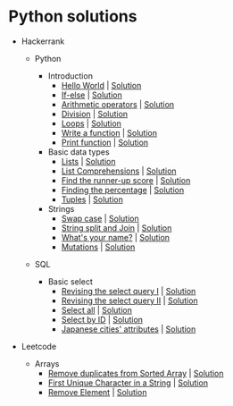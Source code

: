 # Python solutions

- Hackerrank
    - Python
        - Introduction
            - [Hello World](https://www.hackerrank.com/challenges/py-hello-world/problem?isFullScreen=true) | [Solution](hackerrank/python/introduction/hello_world.py)
            - [If-else](https://www.hackerrank.com/challenges/py-if-else/problem?isFullScreen=true) | [Solution](hackerrank/python/introduction/if_else.py)
            - [Arithmetic operators](https://www.hackerrank.com/challenges/python-arithmetic-operators/problem?isFullScreen=true) | [Solution](hackerrank/python/introduction/arithmetic_operators.py)
            - [Division](https://www.hackerrank.com/challenges/python-division/problem?isFullScreen=true) | [Solution](hackerrank/python/introduction/division.py)
            - [Loops](https://www.hackerrank.com/challenges/python-loops/problem?isFullScreen=true) | [Solution](hackerrank/python/introduction/loops.py)
            - [Write a function](https://www.hackerrank.com/challenges/write-a-function/problem?isFullScreen=true) | [Solution](hackerrank/python/introduction/function.py)
            - [Print function](https://www.hackerrank.com/challenges/python-print/problem?isFullScreen=true) | [Solution](hackerrank/python/introduction/print_function.py)
        - Basic data types
            - [Lists](https://www.hackerrank.com/challenges/python-lists/problem?isFullScreen=true) | [Solution](hackerrank/python/basic_data_types/lists.py)
            - [List Comprehensions](https://www.hackerrank.com/challenges/list-comprehensions/problem?isFullScreen=true) | [Solution](hackerrank/python/basic_data_types/list_comprehensions.py)
            - [Find the runner-up score](https://www.hackerrank.com/challenges/find-second-maximum-number-in-a-list/problem?isFullScreen=true) | [Solution](hackerrank/python/basic_data_types/runner_up_score.py)
            - [Finding the percentage](https://www.hackerrank.com/challenges/finding-the-percentage/problem?isFullScreen=true) | [Solution](/hackerrank/python/basic_data_types/finding_the_percentage.py)
            - [Tuples](https://www.hackerrank.com/challenges/python-tuples/problem) | [Solution](hackerrank/python/basic_data_types/tuples.py)
        - Strings
            - [Swap case](https://www.hackerrank.com/challenges/swap-case/problem?isFullScreen=true) | [Solution](hackerrank/python/strings/swap_case.py)
            - [String split and Join](https://www.hackerrank.com/challenges/python-string-split-and-join/problem?isFullScreen=true) | [Solution](hackerrank/python/strings/string_split_join.py)
            - [What's your name?](https://www.hackerrank.com/challenges/whats-your-name/problem?isFullScreen=true) | [Solution](hackerrank/python/strings/whats_your_name.py)
            - [Mutations](https://www.hackerrank.com/challenges/python-mutations/problem?isFullScreen=true) | [Solution](hackerrank/python/strings/mutations.py)


    - SQL
        - Basic select
            - [Revising the select query I](https://www.hackerrank.com/challenges/revising-the-select-query/problem?isFullScreen=true) | [Solution](hackerrank/sql/basic_select/select_query_I.sql)
            - [Revising the select query II](https://www.hackerrank.com/challenges/revising-the-select-query-2/problem?isFullScreen=true) | [Solution](hackerrank/sql/basic_select/select_query_II.sql)
            - [Select all](https://www.hackerrank.com/challenges/select-all-sql/problem?isFullScreen=true) | [Solution](hackerrank/sql/basic_select/select_all.sql)
            - [Select by ID](https://www.hackerrank.com/challenges/select-by-id/problem?isFullScreen=true) | [Solution](hackerrank/sql/basic_select/select_by_id.sql)
            - [Japanese cities' attributes](https://www.hackerrank.com/challenges/japanese-cities-attributes/problem?isFullScreen=true) | [Solution](hackerrank/sql/basic_select/japanese_cities_attributes.sql)


- Leetcode
    - Arrays
        - [Remove duplicates from Sorted Array](https://leetcode.com/problems/remove-duplicates-from-sorted-array/) | [Solution](leetcode/arrays/RemoveDuplicates.py) 
        - [First Unique Character in a String](https://leetcode.com/problems/first-unique-character-in-a-string/) | [Solution](leetcode/arrays/first-unique-character-in-a-string.py)
        - [Remove Element](https://leetcode.com/problems/remove-element/) | [Solution](leetcode/arrays/remove-element.py)